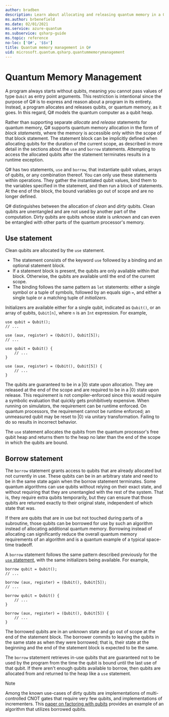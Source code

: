 ```yaml
---
author: bradben
description: Learn about allocating and releasing quantum memory in a Q# program.
ms.author: brbenefield
ms.date: 02/01/2021
ms.service: azure-quantum
ms.subservice: qsharp-guide
ms.topic: reference
no-loc: ['Q#', '$$v']
title: Quantum memory management in Q#
uid: microsoft.quantum.qsharp.quantummemorymanagement
---
```


# Quantum Memory Management

A program always starts without qubits, meaning you cannot pass values of type `Qubit` as entry point arguments. This restriction is intentional since the purpose of Q# is to express and reason about a program in its entirety.
Instead, a program allocates and releases qubits, or quantum memory, as it goes.
In this regard, Q# models the quantum computer as a qubit heap.

Rather than supporting separate *allocate* and *release* statements for quantum memory,
Q# supports quantum memory allocation in the form of *block statements*, where the memory is accessible only within the scope of that block statement. The statement block can be implicitly defined when allocating qubits for the duration of the current scope, as described in more detail in the sections about the `use` and `borrow` statements. Attempting to access the allocated qubits after the statement terminates results in a runtime exception.

Q# has two statements, `use` and `borrow`, that instantiate qubit values, arrays of qubits, or any combination thereof. You can only use these statements within operations. They gather the instantiated qubit values, bind them to the variables specified in the statement, and then run a block of statements.
At the end of the block, the bound variables go out of scope and are no longer defined.

Q# distinguishes between the allocation of *clean* and *dirty* qubits. Clean qubits are unentangled and are not used by another part of the computation. Dirty qubits are qubits whose state is unknown and can even be entangled with other parts of the quantum processor's memory.

## Use statement

Clean qubits are allocated by the `use` statement.

- The statement consists of the keyword `use` followed by a binding and an optional statement block.
- If a statement block is present, the qubits are only available within that block.
Otherwise, the qubits are available until the end of the current scope.
- The binding follows the same pattern as `let` statements: either a single symbol or a tuple of symbols, followed by an equals sign `=`, and either a single tuple or a matching tuple of *initializers*.

Initializers are available either for a single qubit, indicated as `Qubit()`, or an array of qubits, `Qubit[n]`, where `n` is an `Int` expression.
For example,

```qsharp
use qubit = Qubit();
// ...

use (aux, register) = (Qubit(), Qubit[5]);
// ...

use qubit = Qubit() {
    // ...
}

use (aux, register) = (Qubit(), Qubit[5]) {
    // ...
}
```

The qubits are guaranteed to be in a |0⟩ state upon allocation. They are released at the end of the scope and are required to be in a |0⟩ state upon release. This requirement is not compiler-enforced since this would require a symbolic evaluation that quickly gets prohibitively expensive. When running on simulators, the requirement can be runtime enforced. On quantum processors, the requirement cannot be runtime enforced; an unmeasured qubit may be reset to |0⟩ via unitary transformation. Failing to do so results in incorrect behavior.

The `use` statement allocates the qubits from the quantum processor's free qubit heap and returns them to the heap no later than the end of the scope in which the qubits are bound.

## Borrow statement

The `borrow` statement grants access to qubits that are already allocated but not currently in use. These qubits can be in an arbitrary state and need to be in the same state again when the borrow statement terminates.
Some quantum algorithms can use qubits without relying on their exact state, and without requiring that they are unentangled with the rest of the system. That is, they require extra qubits temporarily, but they can ensure that those qubits are returned exactly to their original state, independent of which state that was.

If there are qubits that are in use but not touched during parts of a subroutine, those qubits can be borrowed for use by such an algorithm instead of allocating additional quantum memory.
Borrowing instead of allocating can significantly reduce the overall quantum memory requirements of an algorithm and is a quantum example of a typical space-time tradeoff.

A `borrow` statement follows the same pattern described previously for the [`use` statement](#use-statement), with the same initializers being available.
For example,

```qsharp
borrow qubit = Qubit();
// ...

borrow (aux, register) = (Qubit(), Qubit[5]);
// ...

borrow qubit = Qubit() {
    // ...
}

borrow (aux, register) = (Qubit(), Qubit[5]) {
    // ...
}
```

The borrowed qubits are in an unknown state and go out of scope at the end of the statement block.
The borrower commits to leaving the qubits in the same state as when they were borrowed; that is, their state at the beginning and the end of the statement block is expected to be the same.

The `borrow` statement retrieves in-use qubits that are guaranteed not to be used by the program from the time the qubit is bound until the last use of that qubit.
If there aren't enough qubits available to borrow, then qubits are allocated from and returned to the heap like a `use` statement.

> [!NOTE]
> Among the known use-cases of dirty qubits are implementations of multi-controlled CNOT gates that require very few qubits, and implementations of incrementers. This [paper on factoring with qubits](https://arxiv.org/abs/1611.07995) provides an example of an algorithm that utilizes borrowed qubits.



